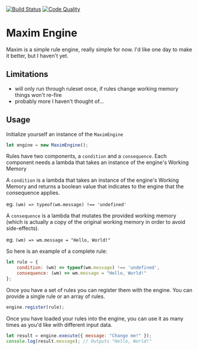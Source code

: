 [![Build Status](https://travis-ci.org/svetzal/maxim-engine.svg?branch=master)](https://travis-ci.org/svetzal/maxim-engine)
[![Code Quality](https://api.codeclimate.com/v1/badges/ce3c1b2c628677b1c330/maintainability)](https://codeclimate.com/github/svetzal/maxim-engine/maintainability)

# Maxim Engine

Maxim is a simple rule engine, really simple for now. I'd like one day to make it better, but I haven't yet.

## Limitations

- will only run through ruleset once, if rules change working memory things won't re-fire
- probably more I haven't thought of...

## Usage

Initialize yourself an instance of the `MaximEngine`

```js
let engine = new MaximEngine();
```

Rules have two components, a `condition` and a `consequence`. Each component needs a lambda that takes an instance of the engine's Working Memory 

A `condition` is a lambda that takes an instance of the engine's Working Memory and returns a boolean value that indicates to the engine that the consequence applies.

eg. `(wm) => typeof(wm.message) !== 'undefined'`

A `consequence` is a lambda that mutates the provided working memory (which is actually a copy of the original working memory in order to avoid side-effects).

eg. `(wm) => wm.message = "Hello, World!"`

So here is an example of a complete rule:

```js
let rule = {
    condition: (wm) => typeof(wm.message) !== 'undefined',
    consequence: (wm) => wm.message = "Hello, World!"
};
```

Once you have a set of rules you can register them with the engine. You can provide a single rule or an array of rules.

```js
engine.register(rule);
```

Once you have loaded your rules into the engine, you can use it as many times as you'd like with different input data.

```js
let result = engine.execute({ message: "Change me!" });
console.log(result.message); // Outputs "Hello, World!"
```
